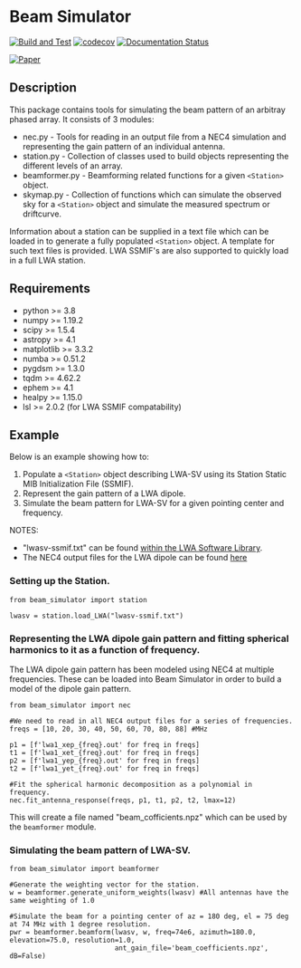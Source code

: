 Beam Simulator
==============
[![Build and Test](https://github.com/cdilullo/beam_simulator/actions/workflows/main.yml/badge.svg)](https://github.com/cdilullo/beam_simulator/actions/workflows/main.yml) [![codecov](https://codecov.io/gh/cdilullo/beam_simulator/branch/master/graph/badge.svg?token=VHRPYN6Y98)](https://codecov.io/gh/cdilullo/beam_simulator)
 [![Documentation Status](https://readthedocs.org/projects/beam-simulator/badge/?version=latest)](https://beam-simulator.readthedocs.io/en/latest/?badge=latest)

[![Paper](https://img.shields.io/badge/arXiv-2112.13899-blue.svg)](https://arxiv.org/abs/2112.13899)

Description
-----------
This package contains tools for simulating the beam pattern of an arbitray phased array. It consists of 3 modules:
* nec.py - Tools for reading in an output file from a NEC4 simulation and representing the gain pattern of an individual antenna.
* station.py - Collection of classes used to build objects representing the different levels of an array.
* beamformer.py - Beamforming related functions for a given `<Station>` object.
* skymap.py - Collection of functions which can simulate the observed sky for a `<Station>` object and simulate the measured spectrum or driftcurve.

Information about a station can be supplied in a text file which can be loaded in to generate a fully populated `<Station>` object.
A template for such text files is provided. LWA SSMIF's are also supported to quickly load in a full LWA station.

Requirements
------------
* python >= 3.8
* numpy >= 1.19.2
* scipy >= 1.5.4
* astropy >= 4.1
* matplotlib >= 3.3.2
* numba >= 0.51.2
* pygdsm >= 1.3.0
* tqdm >= 4.62.2
* ephem >= 4.1
* healpy >= 1.15.0
* lsl >= 2.0.2 (for LWA SSMIF compatability)

Example
-------
Below is an example showing how to:
1. Populate a `<Station>` object describing LWA-SV using its Station Static MIB Initialization File (SSMIF).
1. Represent the gain pattern of a LWA dipole.
1. Simulate the beam pattern for LWA-SV for a given pointing center and frequency.

NOTES:
* "lwasv-ssmif.txt" can be found [within the LWA Software Library](https://github.com/lwa-project/lsl/tree/master/lsl/data).
* The NEC4 output files for the LWA dipole can be found [here](http://fornax.phys.unm.edu/lwa/trac/browser/trunk/DipoleResponse)

### Setting up the Station.
```
from beam_simulator import station

lwasv = station.load_LWA("lwasv-ssmif.txt")
```

### Representing the LWA dipole gain pattern and fitting spherical harmonics to it as a function of frequency.
The LWA dipole gain pattern has been modeled using NEC4 at multiple frequencies. These can be loaded into 
Beam Simulator in order to build a model of the dipole gain pattern.
```
from beam_simulator import nec

#We need to read in all NEC4 output files for a series of frequencies.
freqs = [10, 20, 30, 40, 50, 60, 70, 80, 88] #MHz

p1 = [f'lwa1_xep_{freq}.out' for freq in freqs]
t1 = [f'lwa1_xet_{freq}.out' for freq in freqs]
p2 = [f'lwa1_yep_{freq}.out' for freq in freqs]
t2 = [f'lwa1_yet_{freq}.out' for freq in freqs]

#Fit the spherical harmonic decomposition as a polynomial in frequency.
nec.fit_antenna_response(freqs, p1, t1, p2, t2, lmax=12)  
```

This will create a file named "beam_cofficients.npz" which can be used by the `beamformer` module.

### Simulating the beam pattern of LWA-SV.
```
from beam_simulator import beamformer

#Generate the weighting vector for the station.
w = beamformer.generate_uniform_weights(lwasv) #All antennas have the same weighting of 1.0

#Simulate the beam for a pointing center of az = 180 deg, el = 75 deg at 74 MHz with 1 degree resolution.
pwr = beamformer.beamform(lwasv, w, freq=74e6, azimuth=180.0, elevation=75.0, resolution=1.0,
                          ant_gain_file='beam_coefficients.npz', dB=False)
```
